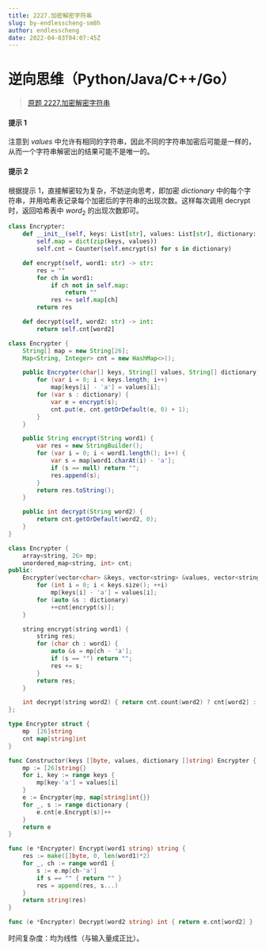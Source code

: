 ```yaml
---
title: 2227.加密解密字符串
slug: by-endlesscheng-sm8h
author: endlesscheng
date: 2022-04-03T04:07:45Z
---
```

# 逆向思维（Python/Java/C++/Go）
 
> [原题 2227.加密解密字符串](https://leetcode.cn/problems/encrypt-and-decrypt-strings)
#### 提示 1

注意到 $\textit{values}$ 中允许有相同的字符串，因此不同的字符串加密后可能是一样的，从而一个字符串解密出的结果可能不是唯一的。

#### 提示 2

根据提示 1，直接解密较为复杂，不妨逆向思考，即加密 $\textit{dictionary}$ 中的每个字符串，并用哈希表记录每个加密后的字符串的出现次数。这样每次调用 $\text{decrypt}$ 时，返回哈希表中 $\textit{word}_2$ 的出现次数即可。

```Python [sol1-Python3]
class Encrypter:
    def __init__(self, keys: List[str], values: List[str], dictionary: List[str]):
        self.map = dict(zip(keys, values))
        self.cnt = Counter(self.encrypt(s) for s in dictionary)

    def encrypt(self, word1: str) -> str:
        res = ""
        for ch in word1:
            if ch not in self.map:
                return ""
            res += self.map[ch]
        return res

    def decrypt(self, word2: str) -> int:
        return self.cnt[word2]
```

```java [sol1-Java]
class Encrypter {
    String[] map = new String[26];
    Map<String, Integer> cnt = new HashMap<>();

    public Encrypter(char[] keys, String[] values, String[] dictionary) {
        for (var i = 0; i < keys.length; i++)
            map[keys[i] - 'a'] = values[i];
        for (var s : dictionary) {
            var e = encrypt(s);
            cnt.put(e, cnt.getOrDefault(e, 0) + 1);
        }
    }

    public String encrypt(String word1) {
        var res = new StringBuilder();
        for (var i = 0; i < word1.length(); i++) {
            var s = map[word1.charAt(i) - 'a'];
            if (s == null) return "";
            res.append(s);
        }
        return res.toString();
    }

    public int decrypt(String word2) {
        return cnt.getOrDefault(word2, 0);
    }
}
```

```C++ [sol1-C++]
class Encrypter {
    array<string, 26> mp;
    unordered_map<string, int> cnt;
public:
    Encrypter(vector<char> &keys, vector<string> &values, vector<string> &dictionary) {
        for (int i = 0; i < keys.size(); ++i)
            mp[keys[i] - 'a'] = values[i];
        for (auto &s : dictionary)
            ++cnt[encrypt(s)];
    }

    string encrypt(string word1) {
        string res;
        for (char ch : word1) {
            auto &s = mp[ch - 'a'];
            if (s == "") return "";
            res += s;
        }
        return res;
    }

    int decrypt(string word2) { return cnt.count(word2) ? cnt[word2] : 0; } // 防止把不在 cnt 中的字符串加进去
};
```

```go [sol1-Go]
type Encrypter struct {
	mp  [26]string
	cnt map[string]int
}

func Constructor(keys []byte, values, dictionary []string) Encrypter {
	mp := [26]string{}
	for i, key := range keys {
		mp[key-'a'] = values[i]
	}
	e := Encrypter{mp, map[string]int{}}
	for _, s := range dictionary {
		e.cnt[e.Encrypt(s)]++
	}
	return e
}

func (e *Encrypter) Encrypt(word1 string) string {
	res := make([]byte, 0, len(word1)*2)
	for _, ch := range word1 {
		s := e.mp[ch-'a']
		if s == "" { return "" }
		res = append(res, s...)
	}
	return string(res)
}

func (e *Encrypter) Decrypt(word2 string) int { return e.cnt[word2] }
```

时间复杂度：均为线性（与输入量成正比）。

